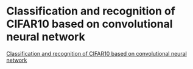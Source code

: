 # Classification and recognition of CIFAR10 based on convolutional neural network
[Classification and recognition of CIFAR10 based on convolutional neural network](https://aiwithcloud.com/2022/09/19/classification_and_recognition_of_cifar10_based_on_convolutional_neural_network/)